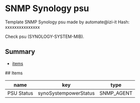 # SNMP Synology psu
Template SNMP Synology psu made by automate@izi-it
Hash: xxxxxxxxxxxxxxx


Check psu (SYNOLOGY-SYSTEM-MIB).
## Summary
* [items](#items)

<a name="items" />
## Items

| name | key | type |
| ------------- |------------- |------------- |
| PSU Status | synoSystempowerStatus | SNMP_AGENT |
